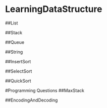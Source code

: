 # LearningDataStructure

##List

##Stack

##Queue

##String

##InsertSort

##SelectSort

##QuickSort

#Programming Questions
##MaxStack

##EncodingAndDecoding
